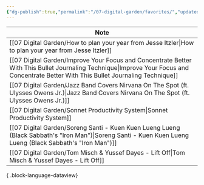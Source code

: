 ```yaml
---
{"dg-publish":true,"permalink":"/07-digital-garden/favorites/","updated":"2025-04-08T18:49:45.101-07:00"}
---
```



| Note                                                                                                                                                                                      |
| ----------------------------------------------------------------------------------------------------------------------------------------------------------------------------------------- |
| [[07 Digital Garden/How to plan your year from Jesse Itzler\|How to plan your year from Jesse Itzler]]                                                                                 |
| [[07 Digital Garden/Improve Your Focus and Concentrate Better With This Bullet Journaling Technique\|Improve Your Focus and Concentrate Better With This Bullet Journaling Technique]] |
| [[07 Digital Garden/Jazz Band Covers Nirvana On The Spot (ft. Ulysses Owens Jr.)\|Jazz Band Covers Nirvana On The Spot (ft. Ulysses Owens Jr.)]]                                       |
| [[07 Digital Garden/Sonnet Productivity System\|Sonnet Productivity System]]                                                                                                           |
| [[07 Digital Garden/Soreng Santi - Kuen Kuen Lueng Lueng (Black Sabbath's "Iron Man")\|Soreng Santi - Kuen Kuen Lueng Lueng (Black Sabbath's "Iron Man")]]                             |
| [[07 Digital Garden/Tom Misch & Yussef Dayes - Lift Off\|Tom Misch & Yussef Dayes - Lift Off]]                                                                                         |

{ .block-language-dataview}
